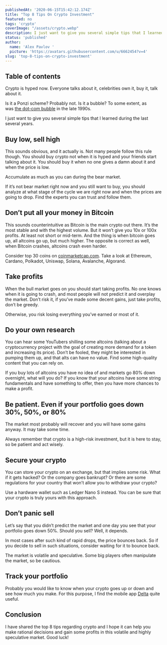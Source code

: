 ```yaml
---
publishedAt: '2020-06-15T15:42:12.174Z'
title: "Top 8 Tips On Crypto Investment"
featured: no
tags: 'crypto'
coverImage: "/assets/crypto.webp"
description: I just want to give you several simple tips that I learned during the last several years.
status: 'published'
author:
  name: 'Alex Pavlov '
  picture: 'https://avatars.githubusercontent.com/u/6662454?v=4'
slug: 'top-8-tips-on-crypto-investment'
---
```


## Table of contents

Crypto is hyped now. Everyone talks about it, celebrities own it, buy it, talk about it.

Is it a Ponzi scheme? Probably not. Is it a bubble? To some extent, as was [the dot-com bubble](https://en.wikipedia.org/wiki/Dot-com_bubble) in the late 1990s.

I just want to give you several simple tips that I learned during the last several years.

## **Buy low, sell high**

This sounds obvious, and it actually is. Not many people follow this rule though. You should buy crypto not when it is hyped and your friends start talking about it. You should buy it when no one gives a damn about it and when the price is low.

Accumulate as much as you can during the bear market.

If it’s not bear market right now and you still want to buy, you should analyze at what stage of the cycle we are right now and when the prices are going to drop. Find the experts you can trust and follow them.

## **Don’t put all your money in Bitcoin**

This sounds counterintuitive as Bitcoin is the main crypto out there. It’s the most stable and with the highest volume. But it won’t give you 10x or 100x profits. At least not short or mid-term. And the thing is when bitcoin goes up, all altcoins go up, but much higher. The opposite is correct as well, when Bitcoin crashes, altcoins crash even harder.

Consider top 30 coins on [coinmarketcap.com](https://coinmarketcap.com/). Take a look at Ethereum, Cardano, Polkadot, Uniswap, Solana, Avalanche, Algorand.

## **Take profits**

When the bull market goes on you should start taking profits. No one knows when it is going to crash, and most people will not predict it and overplay the market. Don’t risk it, if you’ve made some decent gains, just take profits, don’t be greedy.

Otherwise, you risk losing everything you’ve earned or most of it.

## **Do your own research**

You can hear some YouTubers shilling some altcoins (talking about a cryptocurrency project with the goal of creating more demand for a token and increasing its price). Don’t be fooled, they might be interested in pumping them up, and that alts can have no value. Find some high-quality content that you can rely on.

If you buy lots of altcoins you have no idea of and markets go 80% down overnight, what will you do? If you know that your altcoins have some string fundamentals and have something to offer, then you have more chances to make a profit.

## **Be patient. Even if your portfolio goes down 30%, 50%, or 80%**

The market most probably will recover and you will have some gains anyway. It may take some time.

Always remember that crypto is a high-risk investment, but it is here to stay, so be patient and act wisely.

## **Secure your crypto**

You can store your crypto on an exchange, but that implies some risk. What if it gets hacked? Or the company goes bankrupt? Or there are some regulations for your country that won’t allow you to withdraw your crypto?

Use a hardware wallet such as Ledger Nano S instead. You can be sure that your crypto is truly yours with this approach.

## **Don’t panic sell**

Let’s say that you didn’t predict the market and one day you see that your portfolio goes down 50%. Should you sell? Well, it depends.

In most cases after such kind of rapid drops, the price bounces back. So if you decide to sell in such situations, consider waiting for it to bounce back.

The market is volatile and speculative. Some big players often manipulate the market, so be cautious.

## **Track your portfolio**

Probably you would like to know when your crypto goes up or down and see how much you make. For this purpose, I find the mobile app [Delta](https://delta.app/) quite useful.

## **Conclusion**

I have shared the top 8 tips regarding crypto and I hope it can help you make rational decisions and gain some profits in this volatile and highly speculative market. Good luck!
